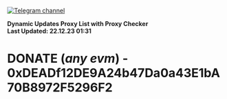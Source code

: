 [![Telegram channel](https://img.shields.io/endpoint?url=https://runkit.io/damiankrawczyk/telegram-badge/branches/master?url=https://t.me/n4z4v0d)](https://t.me/n4z4v0d) 

**Dynamic Updates Proxy List with Proxy Checker**  
**Last Updated: 22.12.23 01:31**

# DONATE (_any evm_) - 0xDEADf12DE9A24b47Da0a43E1bA70B8972F5296F2
